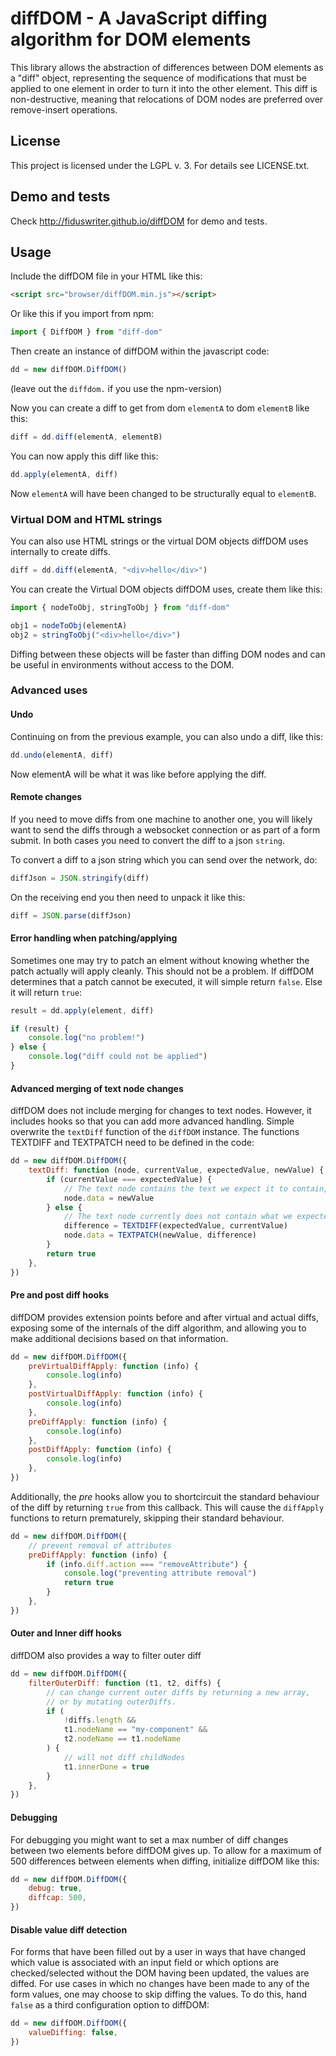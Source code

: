 # diffDOM - A JavaScript diffing algorithm for DOM elements

This library allows the abstraction of differences between DOM
elements as a "diff" object, representing the sequence of modifications
that must be applied to one element in order to turn it into the other
element. This diff is non-destructive, meaning that relocations of
DOM nodes are preferred over remove-insert operations.

## License

This project is licensed under the LGPL v. 3. For details see LICENSE.txt.

## Demo and tests

Check http://fiduswriter.github.io/diffDOM for demo and tests.

## Usage

Include the diffDOM file in your HTML like this:

```html
<script src="browser/diffDOM.min.js"></script>
```

Or like this if you import from npm:

```js
import { DiffDOM } from "diff-dom"
```

Then create an instance of diffDOM within the javascript code:

```js
dd = new diffDOM.DiffDOM()
```

(leave out the `diffdom.` if you use the npm-version)

Now you can create a diff to get from dom `elementA` to dom `elementB` like this:

```js
diff = dd.diff(elementA, elementB)
```

You can now apply this diff like this:

```js
dd.apply(elementA, diff)
```

Now `elementA` will have been changed to be structurally equal to `elementB`.

### Virtual DOM and HTML strings

You can also use HTML strings or the virtual DOM objects diffDOM uses internally to create diffs.

```js
diff = dd.diff(elementA, "<div>hello</div>")
```

You can create the Virtual DOM objects diffDOM uses, create them like this:

```js
import { nodeToObj, stringToObj } from "diff-dom"

obj1 = nodeToObj(elementA)
obj2 = stringToObj("<div>hello</div>")
```

Diffing between these objects will be faster than diffing DOM nodes and can be useful in environments
without access to the DOM.

### Advanced uses

#### Undo

Continuing on from the previous example, you can also undo a diff, like this:

```js
dd.undo(elementA, diff)
```

Now elementA will be what it was like before applying the diff.

#### Remote changes

If you need to move diffs from one machine to another one, you will likely want to send the diffs through a websocket connection or as part of a form submit. In both cases you need to convert the diff to a json `string`.

To convert a diff to a json string which you can send over the network, do:

```js
diffJson = JSON.stringify(diff)
```

On the receiving end you then need to unpack it like this:

```js
diff = JSON.parse(diffJson)
```

#### Error handling when patching/applying

Sometimes one may try to patch an elment without knowing whether the patch actually will apply cleanly. This should not be a problem. If diffDOM determines that a patch cannot be executed, it will simple return `false`. Else it will return `true`:

```js
result = dd.apply(element, diff)

if (result) {
    console.log("no problem!")
} else {
    console.log("diff could not be applied")
}
```

#### Advanced merging of text node changes

diffDOM does not include merging for changes to text nodes. However, it includes hooks so that you can add more advanced handling. Simple overwrite the `textDiff` function of the `diffDOM` instance. The functions TEXTDIFF and TEXTPATCH need to be defined in the code:

```js
dd = new diffDOM.DiffDOM({
    textDiff: function (node, currentValue, expectedValue, newValue) {
        if (currentValue === expectedValue) {
            // The text node contains the text we expect it to contain, so we simple change the text of it to the new value.
            node.data = newValue
        } else {
            // The text node currently does not contain what we expected it to contain, so we need to merge.
            difference = TEXTDIFF(expectedValue, currentValue)
            node.data = TEXTPATCH(newValue, difference)
        }
        return true
    },
})
```

#### Pre and post diff hooks

diffDOM provides extension points before and after virtual and actual diffs, exposing some of the internals of the diff algorithm, and allowing you to make additional decisions based on that information.

```js
dd = new diffDOM.DiffDOM({
    preVirtualDiffApply: function (info) {
        console.log(info)
    },
    postVirtualDiffApply: function (info) {
        console.log(info)
    },
    preDiffApply: function (info) {
        console.log(info)
    },
    postDiffApply: function (info) {
        console.log(info)
    },
})
```

Additionally, the _pre_ hooks allow you to shortcircuit the standard behaviour of the diff by returning `true` from this callback. This will cause the `diffApply` functions to return prematurely, skipping their standard behaviour.

```js
dd = new diffDOM.DiffDOM({
    // prevent removal of attributes
    preDiffApply: function (info) {
        if (info.diff.action === "removeAttribute") {
            console.log("preventing attribute removal")
            return true
        }
    },
})
```

#### Outer and Inner diff hooks

diffDOM also provides a way to filter outer diff

```js
dd = new diffDOM.DiffDOM({
    filterOuterDiff: function (t1, t2, diffs) {
        // can change current outer diffs by returning a new array,
        // or by mutating outerDiffs.
        if (
            !diffs.length &&
            t1.nodeName == "my-component" &&
            t2.nodeName == t1.nodeName
        ) {
            // will not diff childNodes
            t1.innerDone = true
        }
    },
})
```

#### Debugging

For debugging you might want to set a max number of diff changes between two elements before diffDOM gives up. To allow for a maximum of 500 differences between elements when diffing, initialize diffDOM like this:

```js
dd = new diffDOM.DiffDOM({
    debug: true,
    diffcap: 500,
})
```

#### Disable value diff detection

For forms that have been filled out by a user in ways that have changed which value is associated with an input field or which options are checked/selected without
the DOM having been updated, the values are diffed. For use cases in which no changes have been made to any of the form values, one may choose to skip diffing the values. To do this, hand `false` as a third configuration option to diffDOM:

```js
dd = new diffDOM.DiffDOM({
    valueDiffing: false,
})
```
